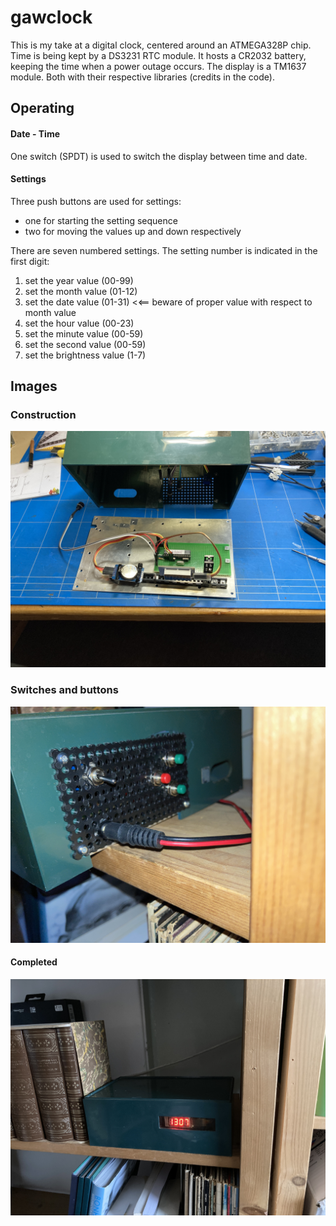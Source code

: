 # gawclock

This is my take at a digital clock, centered around an ATMEGA328P chip.
Time is being kept by a DS3231 RTC module. 
It hosts a CR2032 battery, keeping the time when a power outage occurs.
The display is a TM1637 module.
Both with their respective libraries (credits in the code).

## Operating

#### Date - Time
One switch (SPDT) is used to switch the display between time and date.

#### Settings
Three push buttons are used for settings:
- one for starting the setting sequence
- two for moving the values up and down respectively

There are seven numbered settings. 
The setting number is indicated in the first digit:
1. set the year value (00-99)
2. set the month value (01-12)
3. set the date value (01-31) <<== beware of proper value with respect to month value
4. set the hour value (00-23)
5. set the minute value (00-59)
6. set the second value (00-59)
7. set the brightness value (1-7)

## Images

### Construction

![construction](./gfx/IMG_3176.JPG "Construction")

### Switches and buttons

![Switches and buttons](./gfx/IMG_3178.JPG "Switches and buttons")

#### Completed

![completed](./gfx/IMG_3177.JPG "Completed")

